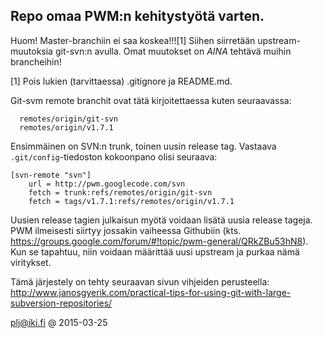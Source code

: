 ## Repo omaa PWM:n kehitystyötä varten.

Huom! Master-branchiin ei saa koskea!!![1]  Siihen siirretään upstream-muutoksia git-svn:n avulla. Omat muutokset on *AINA* tehtävä muihin brancheihin!

[1] Pois lukien (tarvittaessa) .gitignore ja README.md.

Git-svm remote branchit ovat tätä kirjoitettaessa kuten seuraavassa:
```
  remotes/origin/git-svn
  remotes/origin/v1.7.1
```

Ensimmäinen on SVN:n trunk, toinen uusin release tag. Vastaava ```.git/config```-tiedoston kokoonpano olisi seuraava:

```
[svn-remote "svn"]
	url = http://pwm.googlecode.com/svn
	fetch = trunk:refs/remotes/origin/git-svn
	fetch = tags/v1.7.1:refs/remotes/origin/v1.7.1
```

Uusien release tagien julkaisun myötä voidaan lisätä uusia release tageja. PWM ilmeisesti siirtyy jossakin vaiheessa Githubiin (kts. https://groups.google.com/forum/#!topic/pwm-general/QRkZBu53hN8). Kun se tapahtuu, niin voidaan määrittää uusi upstream ja purkaa nämä viritykset.

Tämä järjestely on tehty seuraavan sivun vihjeiden perusteella: http://www.janosgyerik.com/practical-tips-for-using-git-with-large-subversion-repositories/

plj@iki.fi @ 2015-03-25
